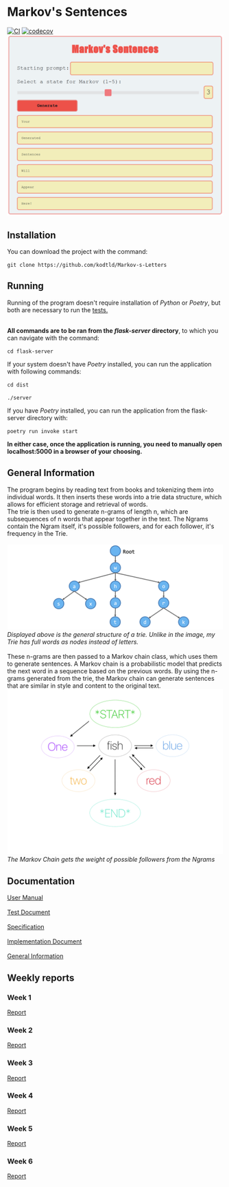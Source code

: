 # Markov's Sentences
[![CI](https://github.com/kodtld/Markov-s-Letters/actions/workflows/main.yml/badge.svg)](https://github.com/kodtld/Markov-s-Letters/actions/workflows/main.yml)
[![codecov](https://codecov.io/gh/kodtld/Markov-s-Letters/branch/master/graph/badge.svg?token=GZHXEZIJ17)](https://codecov.io/gh/kodtld/Markov-s-Letters)
![Markov UI](https://github.com/kodtld/Markov-s-Letters/blob/master/documentation/images/Markov_UI.png)

## Installation
You can download the project with the command:
```
git clone https://github.com/kodtld/Markov-s-Letters
```
## Running
Running of the program doesn't require installation of *Python* or *Poetry*, but both are necessary to run the [tests.](https://github.com/kodtld/Markov-s-Letters/blob/master/documentation/testing.md) <br><br>

**All commands are to be ran from the *flask-server* directory**, to which you can navigate with the command:
```
cd flask-server
```
If your system doesn't have *Poetry* installed, you can run the application with following commands:
```
cd dist
```
```
./server
```
If you have *Poetry* installed, you can run the application from the flask-server directory with:
```
poetry run invoke start
```
**In either case, once the application is running, you need to manually open localhost:5000 in a browser of your choosing.**

## General Information
The program begins by reading text from books and tokenizing them into individual words. It then inserts these words into a trie data structure, which allows for efficient storage and retrieval of words.<br> The trie is then used to generate n-grams of length n, which are subsequences of n words that appear together in the text. The Ngrams contain the Ngram itself, it's possible followers, and for each follower, it's frequency in the Trie.<br><br>
![Trie_1](https://github.com/kodtld/Markov-s-Letters/blob/master/documentation/images/trie_info_1.png)
*Displayed above is the general structure of a trie. Unlike in the image, my Trie has full words as nodes instead of letters.*
<br><br>
These n-grams are then passed to a Markov chain class, which uses them to generate sentences. A Markov chain is a probabilistic model that predicts the next word in a sequence based on the previous words. By using the n-grams generated from the trie, the Markov chain can generate sentences that are similar in style and content to the original text.
![Markov GIF](https://github.com/kodtld/Markov-s-Letters/blob/master/documentation/images/Markov_info.gif)
*The Markov Chain gets the weight of possible followers from the Ngrams*

## Documentation
[User Manual](https://github.com/kodtld/Markov-s-Letters/blob/master/documentation/manual.md) <br><br>
[Test Document](https://github.com/kodtld/Markov-s-Letters/blob/master/documentation/testing.md) <br><br>
[Specification](https://github.com/kodtld/Markov-s-Letters/blob/master/documentation/specification.md) <br><br>
[Implementation Document](https://github.com/kodtld/Markov-s-Letters/blob/master/documentation/implementation.md) <br><br>
[General Information](https://github.com/kodtld/Markov-s-Letters/blob/master/documentation/info.md)

## Weekly reports
### Week 1
[Report](https://github.com/kodtld/Markov-s-Letters/blob/master/documentation/weekly_reports/Week_1.md)
### Week 2
[Report](https://github.com/kodtld/Markov-s-Letters/blob/master/documentation/weekly_reports/Week_2.md)
### Week 3
[Report](https://github.com/kodtld/Markov-s-Letters/blob/master/documentation/weekly_reports/Week_3.md)
### Week 4
[Report](https://github.com/kodtld/Markov-s-Letters/blob/master/documentation/weekly_reports/Week_4.md)
### Week 5
[Report](https://github.com/kodtld/Markov-s-Letters/blob/master/documentation/weekly_reports/Week_5.md)
### Week 6
[Report](https://github.com/kodtld/Markov-s-Letters/blob/master/documentation/weekly_reports/Week_6.md)
